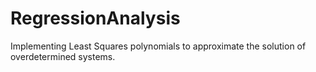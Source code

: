 # RegressionAnalysis
Implementing Least Squares polynomials to approximate the solution of overdetermined systems.
